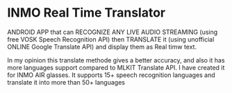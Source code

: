 # INMO Real Time Translator
ANDROID APP that can RECOGNIZE ANY LIVE AUDIO STREAMING (using free VOSK Speech Recognition API) then TRANSLATE it (using unofficial ONLINE Google Translate API) and display them as Real timw text.

In my opinion this translate methode gives a better accuracy, and also it has more languages support compared to MLKIT Translate API. I have created it for INMO AIR glasses. It supports 15+ speech recognition languages and translate it into more than 50+ languages
